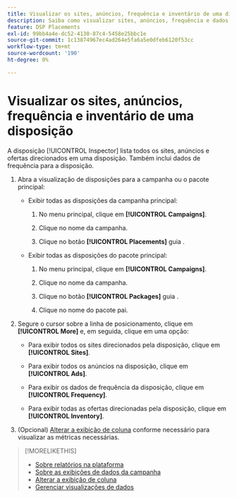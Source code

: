 ```yaml
---
title: Visualizar os sites, anúncios, frequência e inventário de uma disposição
description: Saiba como visualizar sites, anúncios, frequência e dados de inventário direcionados para uma disposição.
feature: DSP Placements
exl-id: 99bb4a4e-dc52-4130-87c4-5458e25bbc1e
source-git-commit: 1c13874967ec4ad264e5fa6a5e0dfeb6120f53cc
workflow-type: tm+mt
source-wordcount: '190'
ht-degree: 0%

---
```


# Visualizar os sites, anúncios, frequência e inventário de uma disposição

A disposição [!UICONTROL Inspector] lista todos os sites, anúncios e ofertas direcionados em uma disposição. Também inclui dados de frequência para a disposição.

1. Abra a visualização de disposições para a campanha ou o pacote principal:

   * Exibir todas as disposições da campanha principal:

      1. No menu principal, clique em **[!UICONTROL Campaigns]**.

      1. Clique no nome da campanha.

      1. Clique no botão **[!UICONTROL Placements]** guia .
   * Exibir todas as disposições do pacote principal:

      1. No menu principal, clique em **[!UICONTROL Campaigns]**.

      1. Clique no nome da campanha.

      1. Clique no botão **[!UICONTROL Packages]** guia .

      1. Clique no nome do pacote pai.


1. Segure o cursor sobre a linha de posicionamento, clique em **[!UICONTROL More]** e, em seguida, clique em uma opção:

   * Para exibir todos os sites direcionados pela disposição, clique em **[!UICONTROL Sites]**.

   * Para exibir todos os anúncios na disposição, clique em **[!UICONTROL Ads]**.

   * Para exibir os dados de frequência da disposição, clique em **[!UICONTROL Frequency]**.

   * Para exibir todas as ofertas direcionadas pela disposição, clique em **[!UICONTROL Inventory]**.

1. (Opcional) [Alterar a exibição de coluna](column-view-change.md) conforme necessário para visualizar as métricas necessárias.

>[!MORELIKETHIS]
>
>* [Sobre relatórios na plataforma](campaign-reports-about.md)
>* [Sobre as exibições de dados da campanha](campaign-data-views-about.md)
>* [Alterar a exibição de coluna](column-view-change.md)
>* [Gerenciar visualizações de dados](campaign-data-visualization-manage.md)

